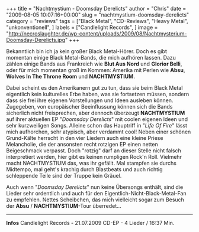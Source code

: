 +++
title = "Nachtmystium - Doomsday Derelicts"
author = "Chris"
date = "2009-08-05 10:07:16+00:00"
slug = "nachtmystium-doomsday-derelicts"
category = "reviews"
tags = ["Black Metal", "CD-Reviews", "Heavy Metal", "unkonventionell", ]
labels = ["Candlelight Records", ]
image = "http://necroslaughter.de/wp-content/uploads/2009/08/Nachtmysterium-Doomsday-Derelicts.jpg"
+++

Bekanntlich bin ich ja kein großer Black Metal-Hörer. Doch es gibt momentan einige Black Metal-Bands, die mich aufhören lassen. Dazu zählen einige Bands aus Frankreich wie **Blut Aus Nord** und **Glorior Belli**, oder für mich momentan groß im Kommen: Amerika mit Perlen wie **Absu**, **Wolves In The Throne Room** und **NACHTMYSTIUM**.

Dabei scheint es den Amerikanern gut zu tun, dass sie beim Black Metal eigentlich kein kulturelles Erbe haben, was sie fortsetzen müssen, sondern dass sie frei ihre eigenen Vorstellungen und Ideen ausleben können. Zugegeben, von europäischer Beeinflussung können sich die Bands sicherlich nicht freisprechen, aber dennoch überzeugt **NACHTMYSTIUM** auf ihrer aktuellen EP "_Doomsday Derelicts_" mit coolen eigenen Ideen und sehr kurzweiligen Songs. Alleine schon das Hauptriff in "_Life Of Fire_" lässt mich aufhorchen, sehr atypisch, aber verdammt cool!
Neben einer schönen Grund-Kälte herrscht in den vier Liedern auch eine kleine Priese Melancholie, die der ansonsten recht rotzigen EP einen netten Beigeschmack verpasst. Doch "rotzig" darf an dieser Stelle nicht falsch interpretiert werden, hier gibt es keinen rumpligen Rock'n Roll. Vielmehr macht NACHTMYSTIUM das, was ihr gefällt. Mal stampfen sie durchs Midtempo, mal geht's krachig durch Blastbeats und auch richtig schleppende Teile sind der Truppe kein Gräuel.

Auch wenn "_Doomsday Derelicts_" nun keine Übersongs enthält, sind die Lieder sehr ordentlich und auch für den Eigentlich-Nicht-Black-Metal-Fan zu empfehlen. Nettes Scheibchen, das mich vielleicht sogar zum Besuch der **Absu** / **NACHTMYSTIUM**-Tour überredet...





---
**Infos**
Candlelight Records - 21.07.2009
CD-EP - 4 Lieder / 16:37 Min.
